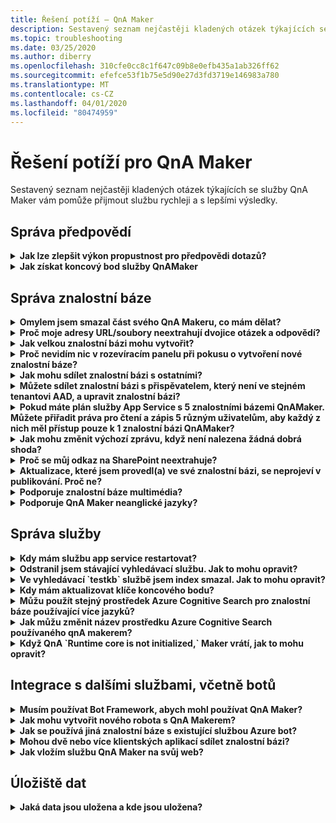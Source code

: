 ```yaml
---
title: Řešení potíží – QnA Maker
description: Sestavený seznam nejčastěji kladených otázek týkajících se služby QnA Maker vám pomůže přijmout službu rychleji a s lepšími výsledky.
ms.topic: troubleshooting
ms.date: 03/25/2020
ms.author: diberry
ms.openlocfilehash: 310cfe0cc8c1f647c09b8e0efb435a1ab326ff62
ms.sourcegitcommit: efefce53f1b75e5d90e27d3fd3719e146983a780
ms.translationtype: MT
ms.contentlocale: cs-CZ
ms.lasthandoff: 04/01/2020
ms.locfileid: "80474959"
---
```

# <a name="troubleshooting-for-qna-maker"></a>Řešení potíží pro QnA Maker

Sestavený seznam nejčastěji kladených otázek týkajících se služby QnA Maker vám pomůže přijmout službu rychleji a s lepšími výsledky.

<a name="how-to-get-the-qnamaker-service-hostname"></a>

## <a name="manage-predictions"></a>Správa předpovědí

<details>
<summary><b>Jak lze zlepšit výkon propustnost pro předpovědi dotazů?</b></summary>

**Odpověď**: Problémy s výkonem propustností naznačují, že je třeba vertikálně navýšit kapacitu pro vaši službu App service i kognitivní vyhledávání. Chcete-li zlepšit výkon, zvažte přidání repliky do kognitivního vyhledávání.

Přečtěte si další informace o [cenových úrovních](Concepts/azure-resources.md).
</details>

<details>
<summary><b>Jak získat koncový bod služby QnAMaker</b></summary>

**Odpověď**: Koncový bod služby QnAMaker je užitečný pro účely ladění, když kontaktujete podporu QnAMaker nebo UserVoice. Koncový bod je adresa URL `https://your-resource-name.azurewebsites.net`v tomto formuláři: .

1. Přejděte na službu QnAMaker (skupinu prostředků) na [webu Azure Portal.](https://portal.azure.com)

    ![Skupina prostředků Azure QnAMaker na webu Azure Portal](./media/qnamaker-how-to-troubleshoot/qnamaker-azure-resourcegroup.png)

1. Vyberte službu App Service přidruženou k prostředku QnA Maker. Obvykle jsou názvy stejné.

     ![Vybrat službu aplikace QnAMaker](./media/qnamaker-how-to-troubleshoot/qnamaker-azure-appservice.png)

1. Adresa URL koncového bodu je k dispozici v části Přehled

    ![Koncový bod QnAMakeru](./media/qnamaker-how-to-troubleshoot/qnamaker-azure-gethostname.png)

</details>

## <a name="manage-the-knowledge-base"></a>Správa znalostní báze

<details>
<summary><b>Omylem jsem smazal část svého QnA Makeru, co mám dělat?</b></summary>

**Odpověď**: Neodstraňujte žádnou ze služeb Azure vytvořených spolu s prostředkem QnA Maker, jako je vyhledávání nebo webová aplikace. Ty jsou nezbytné pro QnA Maker pracovat, pokud odstraníte jeden, QnA Maker přestane pracovat správně.

Všechny odstranění jsou trvalé, včetně párů otázek a odpovědí, souborů, adres URL, vlastních otázek a odpovědí, znalostních bází nebo prostředků Azure. Před odstraněním jakékoli části znalostní báze nezapomeňte exportovat znalostní bázi ze stránky **Nastavení.**

</details>

<details>
<summary><b>Proč moje adresy URL/soubory neextrahují dvojice otázek a odpovědí?</b></summary>

**Odpověď**: Je možné, že QnA Maker nemůže automaticky extrahovat nějaký obsah otázek a odpovědí (QnA) z platných adres URL s nejčastějšími dotazy. V takových případech můžete vložit obsah QnA do souboru TXT a zjistit, zda jej nástroj může ingestovat. Případně můžete redakčním nastavením přidávat obsah do znalostní báze prostřednictvím [portálu QnA Maker](https://qnamaker.ai).

</details>

<details>
<summary><b>Jak velkou znalostní bázi mohu vytvořit?</b></summary>

**Odpověď**: Velikost znalostní báze závisí na skladové jednotce azure vyhledávání, které zvolíte při vytváření služby QnA Maker. Přečtěte si [zde](./Tutorials/choosing-capacity-qnamaker-deployment.md) pro více informací.

</details>

<details>
<summary><b>Proč nevidím nic v rozevíracím panelu při pokusu o vytvoření nové znalostní báze?</b></summary>

**Odpověď**: V Azure jste ještě nevytvořili žádné služby QnA Maker. Přečtěte si [zde](./How-To/set-up-qnamaker-service-azure.md) se dozvíte, jak to udělat.

</details>

<details>
<summary><b>Jak mohu sdílet znalostní bázi s ostatními?</b></summary>

**Odpověď**: Sdílení funguje na úrovni služby QnA Maker, to znamená, že budou sdíleny všechny znalostní báze ve službě. Přečtěte [si,](./How-To/collaborate-knowledge-base.md) jak spolupracovat na znalostní bázi.

</details>

<details>
<summary><b>Můžete sdílet znalostní bázi s přispěvatelem, který není ve stejném tenantovi AAD, a upravit znalostní bázi?</b></summary>

**Odpověď**: Sdílení je založeno na řízení přístupu na základě rolí Azure (RBAC). Pokud můžete sdílet _libovolný_ prostředek v Azure s jiným uživatelem, můžete také sdílet QnA Maker.

</details>

<details>
<summary><b>Pokud máte plán služby App Service s 5 znalostními bázemi QnAMaker. Můžete přiřadit práva pro čtení a zápis 5 různým uživatelům, aby každý z nich měl přístup pouze k 1 znalostní bázi QnAMaker?</b></summary>

**Odpověď**: Můžete sdílet celou službu QnAMaker, nikoli jednotlivé znalostní báze.

</details>

<details>
<summary><b>Jak mohu změnit výchozí zprávu, když není nalezena žádná dobrá shoda?</b></summary>

**Odpověď**: Výchozí zpráva je součástí nastavení ve službě App Service.
- Přejděte na prostředek služby App service na webu Azure Portal.

![qnamaker appservice](./media/qnamaker-faq/qnamaker-resource-list-appservice.png)
- Klikněte na možnost **Nastavení.**

![qnamaker appservice nastavení](./media/qnamaker-faq/qnamaker-appservice-settings.png)
- Změna hodnoty nastavení **DefaultAnswer**
- Restartování služby App Service

![restartování služby aplikace qnamaker](./media/qnamaker-faq/qnamaker-appservice-restart.png)


</details>

<details>
<summary><b>Proč se můj odkaz na SharePoint neextrahuje?</b></summary>

**Odpověď**: Další informace naleznete v [tématu Umístění zdrojů dat.](./Concepts/knowledge-base.md#data-source-locations)

</details>

<details>
<summary><b>Aktualizace, které jsem provedl(a) ve své znalostní bázi, se neprojeví v publikování. Proč ne?</b></summary>

**Odpověď**: Před publikováním je třeba uložit každou operaci úprav, ať už v aktualizaci tabulky, test nebo nastavení. Nezapomeňte kliknout na tlačítko **Uložit a trénovat** po každé operaci úprav.

</details>

<details>
<summary><b>Podporuje znalostní báze multimédia?</b></summary>

**Odpověď**:

#### <a name="multimedia-auto-extraction-for-files-and-urls"></a>Automatické odsávání multimédií pro soubory a adresy URL

* Adresy URL – omezená možnost převodu HTML na Markdown.
* Soubory - není podporováno

#### <a name="answer-text-in-markdown"></a>Odpovědět na text v markdownu
Jakmile jsou sady QnA ve znalostní bázi, můžete upravit text markdownu odpovědi tak, aby obsahoval odkazy na média dostupná z veřejných adres URL.


</details>

<details>
<summary><b>Podporuje QnA Maker neanglické jazyky?</b></summary>

**Odpověď**: Další podrobnosti o [podporovaných jazycích](./Overview/languages-supported.md)naleznete v

Pokud máte obsah z více jazyků, nezapomeňte vytvořit samostatnou službu pro každý jazyk.

</details>

## <a name="manage-service"></a>Správa služby

<details>
<summary><b>Kdy mám službu app service restartovat?</b></summary>

**Odpověď**: Aktualizujte službu aplikace, když je ikona upozornění vedle hodnoty verze znalostní báze v tabulce **Klíče koncového bodu** na [stránce](https://www.qnamaker.ai/UserSettings) **Nastavení uživatele** .

</details>

<details>
<summary><b>Odstranil jsem stávající vyhledávací službu. Jak to mohu opravit?</b></summary>

**Odpověď**: Pokud odstraníte index Azure Cognitive Search, operace je konečná a index nelze obnovit.

</details>

<details>
<summary><b>Ve vyhledávací `testkb` službě jsem index smazal. Jak to mohu opravit?</b></summary>

**Odpověď:** Stará data nelze obnovit. Vytvořte nový prostředek QnA Maker u znovu a vytvořte znalostní bázi.

</details>

<details>
<summary><b>Kdy mám aktualizovat klíče koncového bodu?</b></summary>

**Odpověď**: Aktualizujte klíče koncového bodu, pokud máte podezření, že byly ohroženy.

</details>

<details>
<summary><b>Můžu použít stejný prostředek Azure Cognitive Search pro znalostní báze používající více jazyků?</b></summary>

**Odpověď**: Chcete-li používat více jazyků a více znalostních bází, musí uživatel pro každý jazyk vytvořit prostředek qnA makeru. Tím se vytvoří samostatná vyhledávací služba Azure pro každý jazyk. Smíchání různých jazykových znalostních bází v jedné vyhledávací službě Azure bude mít za následek sníženou relevanci výsledků.

</details>

<details>
<summary><b>Jak můžu změnit název prostředku Azure Cognitive Search používaného qnA makerem?</b></summary>

**Odpověď**: Název prostředku Azure Cognitive Search je název prostředku QnA Maker s některými náhodnými písmeny připojenými na konci. To ztěžuje rozlišení mezi více vyhledávacích prostředků pro QnA Maker. Vytvořte samostatnou vyhledávací službu (pojmenujte ji tak, jak byste chtěli) a připojte ji ke službě QnA. Kroky jsou podobné krokům, které je třeba provést při [upgradu vyhledávání Azure](How-To/set-up-qnamaker-service-azure.md#upgrade-the-azure-cognitive-search-service).

</details>

<details>
<summary><b>Když QnA `Runtime core is not initialized,` Maker vrátí, jak to mohu opravit?</b></summary>

**Odpověď**: Místo na disku pro službu aplikace může být plné. Postup opravy místa na disku:

1. Na [webu Azure Portal](https://portal.azure.com)vyberte službu aplikace QnA Maker a službu zastavte.
1. Pokud jste ještě ve službě App Service, vyberte **vývojové nástroje**, pak **pokročilé nástroje**a pak **přejít**. Otevře se nové okno prohlížeče.
1. Vyberte **ladicí konzolu**a pak **cmd** otevřete nástroj příkazového řádku.
1. Přejděte do adresáře _site/wwwroot/Data/QnAMaker/._
1. Odeberte všechny složky, `rd`jejichž název začíná písmenem .

    **Neodstraňujte** následující:

    * KbIdToRankerMappings.txt soubor
    * Soubor EndpointSettings.json
    * Složka EndpointKeys

1. Spusťte službu App Service.
1. Získejte přístup ke své znalostní bázi a ověřte, zda nyní funguje.

</details>

## <a name="integrate-with-other-services-including-bots"></a>Integrace s dalšími službami, včetně botů

<details>
<summary><b>Musím používat Bot Framework, abych mohl používat QnA Maker?</b></summary>

**Odpověď**: Ne, nemusíte používat [Rozhraní bot ů](https://github.com/Microsoft/botbuilder-dotnet) s QnA Makerem. QnA Maker je však nabízen jako jedna z několika šablon ve [službě Azure Bot Service](https://docs.microsoft.com/azure/bot-service/?view=azure-bot-service-4.0). Bot Service umožňuje rychlý inteligentní vývoj botů prostřednictvím microsoft bot frameworku a běží v prostředí bez serveru.

</details>

<details>
<summary><b>Jak mohu vytvořit nového robota s QnA Makerem?</b></summary>

**Odpověď**: Podle pokynů v [této](./Quickstarts/create-publish-knowledge-base.md) dokumentaci vytvořte bota pomocí služby Azure Bot Service.

</details>

<details>
<summary><b>Jak se používá jiná znalostní báze s existující službou Azure bot?</b></summary>

**Odpověď**: Musíte mít následující informace o vaší znalostní bázi:

* ID znalostní báze.
* Publikovaný název vlastní subdomény znalostního bodu `host`znalostní báze Knowledge Base, známý jako , nalezený na stránce **Nastavení** po publikování.
* Publikovaný koncový bod znalostní báze Knowledge Base – po publikování najdete na stránce **Nastavení.**

S těmito informacemi přejděte na webu Azure Portal na app službu vašeho robota. V **části Nastavení -> Konfigurace -> Nastavení aplikace**tyto hodnoty změňte.

Koncový bod znalostní báze `QnAAuthkey` znalostní báze je označen ve službě ABS.

</details>

<details>
<summary><b>Mohou dvě nebo více klientských aplikací sdílet znalostní bázi?</b></summary>

**Odpověď**: Ano, znalostní bázi lze dotazovat z libovolného počtu klientů. Pokud odpověď ze znalostní báze se zdá být pomalé nebo časový limit, zvažte upgrade úrovně služby pro aplikační služby přidružené ke znalostní bázi.

</details>

<details>
<summary><b>Jak vložím službu QnA Maker na svůj web?</b></summary>

**Odpověď**: Chcete-li službu QnA Maker vložit jako ovládací prvek webového chatu na web, postupujte takto:

1. Vytvořte si FAQ bot podle pokynů [zde](./Quickstarts/create-publish-knowledge-base.md).
2. Povolení webového chatu podle následujících [kroků](https://docs.microsoft.com/azure/bot-service/bot-service-channel-connect-webchat)

</details>

## <a name="data-storage"></a>Úložiště dat

<details>
<summary><b>Jaká data jsou uložena a kde jsou uložena?</b></summary>

**Odpověď**:

Při vytváření služby QnA Maker jste vybrali oblast Azure. Znalostní báze a soubory protokolu jsou uloženy v této oblasti.

</details>